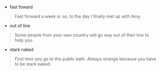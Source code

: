 
+ fast foward
> Fast forward a week or so, to the day I finally met up with Amy.

+ out of line
> Some people from your own country will go way out of their line to help you.

+ stark naked
> First time you go to the public bath. Always strange because you have to be stark naked.